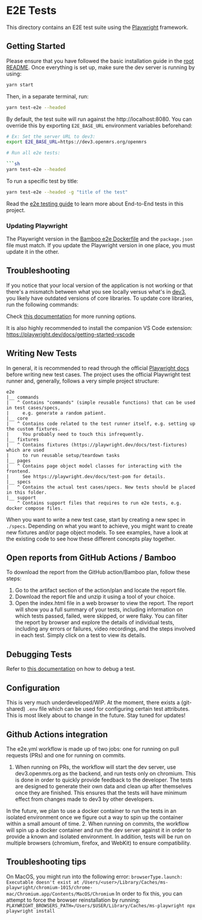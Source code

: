 # E2E Tests

This directory contains an E2E test suite using the [Playwright](https://playwright.dev)
framework.

## Getting Started

Please ensure that you have followed the basic installation guide in the [root README](../README.md). Once everything is set up, make sure the dev server is running by using:

```sh
yarn start 
```

Then, in a separate terminal, run:

```sh
yarn test-e2e --headed
```

By default, the test suite will run against the http://localhost:8080. You can override this by exporting `E2E_BASE_URL` environment variables beforehand:

```sh
# Ex: Set the server URL to dev3:
export E2E_BASE_URL=https://dev3.openmrs.org/openmrs

# Run all e2e tests:

```sh
yarn test-e2e --headed
```

To run a specific test by title:

```sh
yarn test-e2e --headed -g "title of the test"
```

Read the [e2e testing guide](https://o3-docs.openmrs.org/docs/frontend-modules/end-to-end-testing) to learn more about End-to-End tests in this project.

### Updating Playwright

The Playwright version in the [Bamboo e2e Dockerfile](e2e/support/bamboo/playwright.Dockerfile#L2) and the `package.json` file must match. If you update the Playwright version in one place, you must update it in the other.

## Troubleshooting

If you notice that your local version of the application is not working or that there's a mismatch between what you see locally versus what's in [dev3](https://dev3.openmrs.org/openmrs/spa), you likely have outdated versions of core libraries. To update core libraries, run the following commands:

Check [this documentation](https://playwright.dev/docs/running-tests#command-line) for more running options.  

It is also highly recommended to install the companion VS Code extension:
https://playwright.dev/docs/getting-started-vscode

## Writing New Tests

In general, it is recommended to read through the official [Playwright docs](https://playwright.dev/docs/intro)
before writing new test cases. The project uses the official Playwright test runner and,
generally, follows a very simple project structure:

```
e2e
|__ commands
|   ^ Contains "commands" (simple reusable functions) that can be used in test cases/specs,
|     e.g. generate a random patient.
|__ core
|   ^ Contains code related to the test runner itself, e.g. setting up the custom fixtures.
|     You probably need to touch this infrequently.
|__ fixtures
|   ^ Contains fixtures (https://playwright.dev/docs/test-fixtures) which are used
|     to run reusable setup/teardown tasks
|__ pages
|   ^ Contains page object model classes for interacting with the frontend.
|     See https://playwright.dev/docs/test-pom for details.
|__ specs
|   ^ Contains the actual test cases/specs. New tests should be placed in this folder.
|__ support
    ^ Contains support files that requires to run e2e tests, e.g. docker compose files. 

```
When you want to write a new test case, start by creating a new spec in `./specs`.
Depending on what you want to achieve, you might want to create new fixtures and/or
page object models. To see examples, have a look at the existing code to see how these different concepts play together.

## Open reports from GitHub Actions / Bamboo
To download the report from the GitHub action/Bamboo plan, follow these steps:
1. Go to the artifact section of the action/plan and locate the report file.
2. Download the report file and unzip it using a tool of your choice.
3. Open the index.html file in a web browser to view the report. 
The report will show you a full summary of your tests, including information on which 
tests passed, failed, were skipped, or were flaky. You can filter the report by browser 
and explore the details of individual tests, including any errors or failures, video 
recordings, and the steps involved in each test. Simply click on a test to view its details.

## Debugging Tests
Refer to [this documentation](https://playwright.dev/docs/debug) on how to debug a test.

## Configuration
This is very much underdeveloped/WIP. At the moment, there exists a (git-shared) `.env`
file which can be used for configuring certain test attributes. This is most likely
about to change in the future. Stay tuned for updates!

## Github Actions integration
The e2e.yml workflow is made up of two jobs: one for running on pull requests (PRs) and
one for running on commits.
1. When running on PRs, the workflow will start the dev server, use dev3.openmrs.org as the backend, 
and run tests only on chromium. This is done in order to quickly provide feedback to the developer. 
The tests are designed to generate their own data and clean up after themselves once they are finished. 
This ensures that the tests will have minimum effect from changes made to dev3 by other developers. 

In the future, we plan to use a docker container to run the tests in an isolated environment once we 
figure out a way to spin up the container within a small amount of time.
2. When running on commits, the workflow will spin up a docker container and run the dev server against
it in order to provide a known and isolated environment. In addition, tests will be run on multiple 
browsers (chromium, firefox, and WebKit) to ensure compatibility.

## Troubleshooting tips
On MacOS, you might run into the following error:
```browserType.launch: Executable doesn't exist at /Users/<user>/Library/Caches/ms-playwright/chromium-1015/chrome-mac/Chromium.app/Contents/MacOS/Chromium```
In order to fix this, you can attempt to force the browser reinstallation by running:
```PLAYWRIGHT_BROWSERS_PATH=/Users/$USER/Library/Caches/ms-playwright npx playwright install```